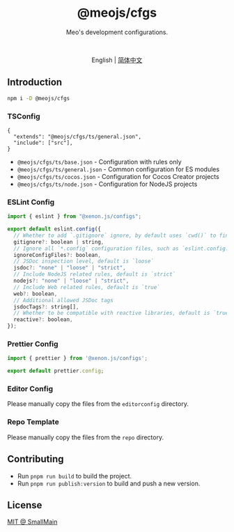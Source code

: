 <!-- <p align="center">
<img src="https://raw.githubusercontent.com/unocss/unocss/main/playground/public/icon-gray.svg" style="width:100px;" />
</p> -->

<h1 align="center">
@meojs/cfgs
</h1>

<p align="center">
Meo's development configurations.
</p>

<!-- <br>
<p align="center">
<a href="https://unocss.dev/">Documentation</a> |
<a href="https://unocss.dev/play/">Playground</a>
</p>
<br> -->

<br>
<p align="center">
<span>English</span> |
<a href="./README_zh-CN.md">简体中文</a>
</p>

## Introduction

```bash
npm i -D @meojs/cfgs
```

### TSConfig

```jsonc
{
  "extends": "@meojs/cfgs/ts/general.json",
  "include": ["src"],
}
```

- `@meojs/cfgs/ts/base.json` - Configuration with rules only
- `@meojs/cfgs/ts/general.json` - Common configuration for ES modules
- `@meojs/cfgs/ts/cocos.json` - Configuration for Cocos Creator projects
- `@meojs/cfgs/ts/node.json` - Configuration for NodeJS projects

### ESLint Config

```js
import { eslint } from "@xenon.js/configs";

export default eslint.config({
  // Whether to add `.gitignore` ignore, by default uses `cwd()` to find the `.gitignore` file path
  gitignore?: boolean | string,
  // Ignore all `*.config` configuration files, such as `eslint.config.js`, default is `true`
  ignoreConfigFiles?: boolean,
  // JSDoc inspection level, default is `loose`
  jsdoc?: "none" | "loose" | "strict",
  // Include NodeJS related rules, default is `strict`
  nodejs?: "none" | "loose" | "strict",
  // Include Web related rules, default is `true`
  web?: boolean,
  // Additional allowed JSDoc tags
  jsdocTags?: string[],
  // Whether to be compatible with reactive libraries, default is `true`
  reactive?: boolean,
});
```

### Prettier Config

```js
import { prettier } from '@xenon.js/configs';

export default prettier.config;
```

### Editor Config

Please manually copy the files from the `editorconfig` directory.

### Repo Template

Please manually copy the files from the `repo` directory.

<!-- ## Documentation

Read the [documentation](https://unocss.dev/) for more details. -->

<!-- ## Contributing

To get started contributing to the project, see the [Contributing Guide](./CONTRIBUTING.md). -->

## Contributing

- Run `pnpm run build` to build the project.
- Run `pnpm run publish:version` to build and push a new version.

## License

[MIT @ SmallMain](./LICENSE)
